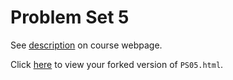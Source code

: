 # Problem Set 5

See [description](https://rudeboybert.github.io/STAT495/#problem_set_5) on course webpage.

Click [here](http://htmlpreview.github.io/?https://github.com/Gedrago/PS05/blob/master/PS05.html) to view your forked version of `PS05.html`.

